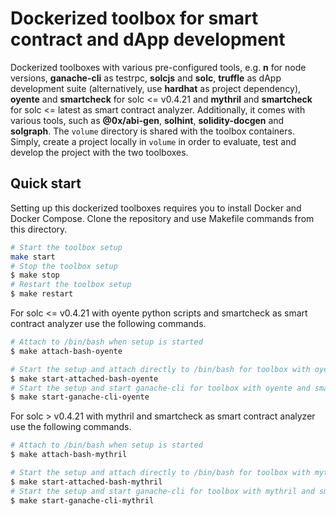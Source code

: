 # Dockerized toolbox for smart contract and dApp development

Dockerized toolboxes with various pre-configured tools, e.g. **n** for node versions, **ganache-cli** as testrpc, **solcjs** and **solc**, **truffle** as dApp development suite (alternatively, use **hardhat** as project dependency), **oyente** and **smartcheck** for solc <= v0.4.21 and **mythril** and **smartcheck** for solc <= latest as smart contract analyzer. Additionally, it comes with various tools, such as **@0x/abi-gen**, **solhint**, **solidity-docgen** and **solgraph**.
The `volume` directory is shared with the toolbox containers. Simply, create a project locally in `volume` in order to evaluate, test and develop the project with the two toolboxes.

## Quick start

Setting up this dockerized toolboxes requires you to install Docker and Docker Compose. Clone the repository and use Makefile commands from this directory.

```bash
# Start the toolbox setup
make start
# Stop the toolbox setup
$ make stop
# Restart the toolbox setup
$ make restart
```

For solc <= v0.4.21 with oyente python scripts and smartcheck as smart contract analyzer use the following commands.

```bash
# Attach to /bin/bash when setup is started
$ make attach-bash-oyente

# Start the setup and attach directly to /bin/bash for toolbox with oyente and smartcheck
$ make start-attached-bash-oyente
# Start the setup and start ganache-cli for toolbox with oyente and smartcheck
$ make start-ganache-cli-oyente
```

For solc > v0.4.21 with mythril and smartcheck as smart contract analyzer use the following commands.

```bash
# Attach to /bin/bash when setup is started
$ make attach-bash-mythril

# Start the setup and attach directly to /bin/bash for toolbox with mythril and smartcheck
$ make start-attached-bash-mythril
# Start the setup and start ganache-cli for toolbox with mythril and smartcheck
$ make start-ganache-cli-mythril
```
